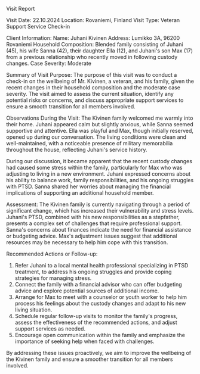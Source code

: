  Visit Report

Visit Date: 22.10.2024
Location: Rovaniemi, Finland
Visit Type: Veteran Support Service Check-in

Client Information:
Name: Juhani Kivinen
Address: Lumikko 3A, 96200 Rovaniemi
Household Composition: Blended family consisting of Juhani (45), his wife Sanna (42), their daughter Ella (12), and Juhani's son Max (17) from a previous relationship who recently moved in following custody changes.
Case Severity: Moderate

Summary of Visit Purpose:
The purpose of this visit was to conduct a check-in on the wellbeing of Mr. Kivinen, a veteran, and his family, given the recent changes in their household composition and the moderate case severity. The visit aimed to assess the current situation, identify any potential risks or concerns, and discuss appropriate support services to ensure a smooth transition for all members involved.

Observations During the Visit:
The Kivinen family welcomed me warmly into their home. Juhani appeared calm but slightly anxious, while Sanna seemed supportive and attentive. Ella was playful and Max, though initially reserved, opened up during our conversation. The living conditions were clean and well-maintained, with a noticeable presence of military memorabilia throughout the house, reflecting Juhani's service history.

During our discussion, it became apparent that the recent custody changes had caused some stress within the family, particularly for Max who was adjusting to living in a new environment. Juhani expressed concerns about his ability to balance work, family responsibilities, and his ongoing struggles with PTSD. Sanna shared her worries about managing the financial implications of supporting an additional household member.

Assessment:
The Kivinen family is currently navigating through a period of significant change, which has increased their vulnerability and stress levels. Juhani's PTSD, combined with his new responsibilities as a stepfather, presents a complex set of challenges that require professional support. Sanna's concerns about finances indicate the need for financial assistance or budgeting advice. Max's adjustment issues suggest that additional resources may be necessary to help him cope with this transition.

Recommended Actions or Follow-up:
1. Refer Juhani to a local mental health professional specializing in PTSD treatment, to address his ongoing struggles and provide coping strategies for managing stress.
2. Connect the family with a financial advisor who can offer budgeting advice and explore potential sources of additional income.
3. Arrange for Max to meet with a counselor or youth worker to help him process his feelings about the custody changes and adapt to his new living situation.
4. Schedule regular follow-up visits to monitor the family's progress, assess the effectiveness of the recommended actions, and adjust support services as needed.
5. Encourage open communication within the family and emphasize the importance of seeking help when faced with challenges.

By addressing these issues proactively, we aim to improve the wellbeing of the Kivinen family and ensure a smoother transition for all members involved.